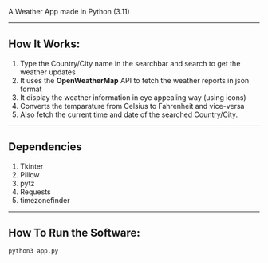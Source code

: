 A Weather App made in Python (3.11)  

---  
## How It Works:  

1. Type the Country/City name in the searchbar and search to get the weather updates  
2. It uses the __OpenWeatherMap__ API to fetch the weather reports in json format  
3. It display the weather information in eye appealing way (using icons)  
4. Converts the temparature from Celsius to Fahrenheit and vice-versa  
5. Also fetch the current time and date of the searched Country/City.  
 
---  

## Dependencies  

1. Tkinter
2. Pillow  
3. pytz  
4. Requests  
5. timezonefinder  

---    

## How To Run the Software:  

```
python3 app.py
```  
